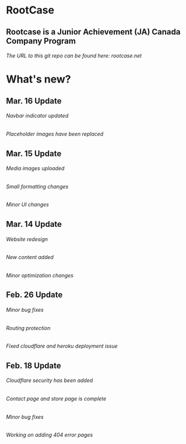 # RootCase

## Rootcase is a Junior Achievement (JA) Canada Company Program

###### The URL to this git repo can be found here: rootcase.net

# What's new?

## Mar. 16 Update

###### Navbar indicator updated

###### Placeholder images have been replaced

## Mar. 15 Update

###### Media images uploaded

###### Small formatting changes

###### Minor UI changes

## Mar. 14 Update

###### Website redesign

###### New content added

###### Minor optimization changes

## Feb. 26 Update

###### Minor bug fixes

###### Routing protection

###### Fixed cloudflare and heroku deployment issue

## Feb. 18 Update

###### Cloudflare security has been added

###### Contact page and store page is complete

###### Minor bug fixes

###### Working on adding 404 error pages
